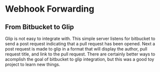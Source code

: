 # Webhook Forwarding
## From Bitbucket to Glip

Glip is not easy to integrate with. This simple server listens for bitbucket to send a post request indicating that a pull request has been opened. Next a post request is made to glip in a format that will display the author, pull request title, and link to the pull request. There are certainly better ways to acomplish the goal of bitbucket to glip integration, but this was a good toy project to learn new things.
